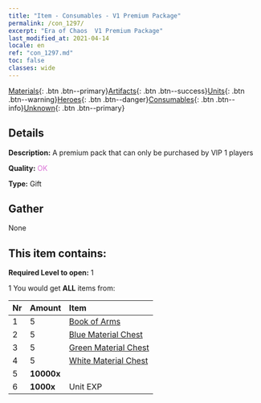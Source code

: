 ```yaml
---
title: "Item - Consumables - V1 Premium Package"
permalink: /con_1297/
excerpt: "Era of Chaos  V1 Premium Package"
last_modified_at: 2021-04-14
locale: en
ref: "con_1297.md"
toc: false
classes: wide
---
```

 [Materials](/Items/){: .btn .btn--primary}[Artifacts](/Items/Artifacts/){: .btn .btn--success}[Units](/Items/Units/){: .btn .btn--warning}[Heroes](/Items/Heroes/){: .btn .btn--danger}[Consumables](/Items/Consumables/){: .btn .btn--info}[Unknown](/Items/Unknown/){: .btn .btn--primary}

## Details
 **Description:** A premium pack that can only be purchased by VIP 1 players

 **Quality:** <span style="color: #DA70D6">OK</span>

 **Type:** Gift

## Gather

  None

## This item contains:

 **Required Level to open:** 1

 1 You would get **ALL** items  from:

  | Nr | Amount |     Item    |
  |:---|:-------|:------------|
  | 1 | 5 | [Book of Arms](/Items/mat_18/) | 
  | 2 | 5 | [Blue Material Chest](/Items/con_1256/) | 
  | 3 | 5 | [Green Material Chest](/Items/con_1255/) | 
  | 4 | 5 | [White Material Chest](/Items/con_1254/) | 
  | 5 |  **10000x** | <i class="fas fa-coins"/> |  | 
  | 6 |  **1000x** | Unit EXP |  | 
